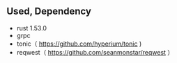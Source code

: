 ## Used, Dependency
- rust 1.53.0
- grpc
- tonic（ https://github.com/hyperium/tonic )
- reqwest（ https://github.com/seanmonstar/reqwest ）

